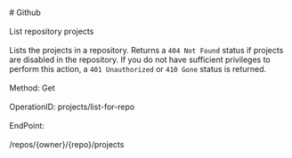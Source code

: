 <br>#     Github</br>
<br>List repository projects</br>
<br>Lists the projects in a repository. Returns a `404 Not Found` status if projects are disabled in the repository. If you do not have sufficient privileges to perform this action, a `401 Unauthorized` or `410 Gone` status is returned.</br>
<br>Method: Get</br>
<br>OperationID: projects/list-for-repo</br>
<br>EndPoint:</br>
<br>/repos/{owner}/{repo}/projects</br>
